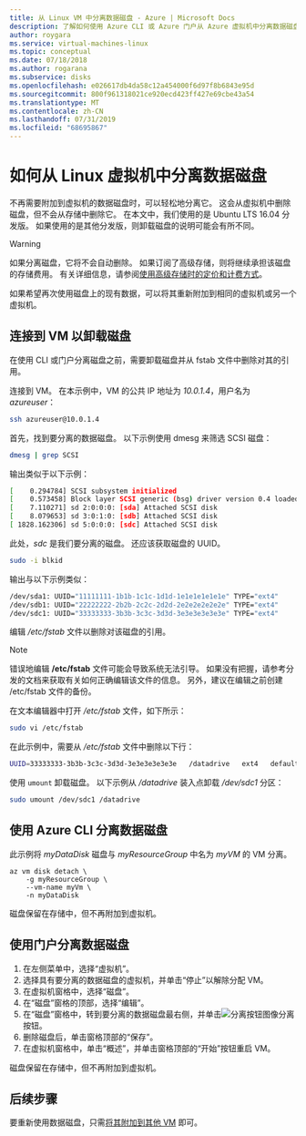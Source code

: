 ```yaml
---
title: 从 Linux VM 中分离数据磁盘 - Azure | Microsoft Docs
description: 了解如何使用 Azure CLI 或 Azure 门户从 Azure 虚拟机中分离数据磁盘。
author: roygara
ms.service: virtual-machines-linux
ms.topic: conceptual
ms.date: 07/18/2018
ms.author: rogarana
ms.subservice: disks
ms.openlocfilehash: e026617db4da58c12a454000f6d97f8b6843e95d
ms.sourcegitcommit: 800f961318021ce920ecd423ff427e69cbe43a54
ms.translationtype: MT
ms.contentlocale: zh-CN
ms.lasthandoff: 07/31/2019
ms.locfileid: "68695867"
---
```

# <a name="how-to-detach-a-data-disk-from-a-linux-virtual-machine"></a>如何从 Linux 虚拟机中分离数据磁盘

不再需要附加到虚拟机的数据磁盘时，可以轻松地分离它。 这会从虚拟机中删除磁盘，但不会从存储中删除它。 在本文中，我们使用的是 Ubuntu LTS 16.04 分发版。 如果使用的是其他分发版，则卸载磁盘的说明可能会有所不同。

> [!WARNING]
> 如果分离磁盘，它将不会自动删除。 如果订阅了高级存储，则将继续承担该磁盘的存储费用。 有关详细信息，请参阅[使用高级存储时的定价和计费方式](https://azure.microsoft.com/pricing/details/storage/page-blobs/)。

如果希望再次使用磁盘上的现有数据，可以将其重新附加到相同的虚拟机或另一个虚拟机。  


## <a name="connect-to-the-vm-to-unmount-the-disk"></a>连接到 VM 以卸载磁盘

在使用 CLI 或门户分离磁盘之前，需要卸载磁盘并从 fstab 文件中删除对其的引用。

连接到 VM。 在本示例中，VM 的公共 IP 地址为 *10.0.1.4*，用户名为 *azureuser*： 

```bash
ssh azureuser@10.0.1.4
```

首先，找到要分离的数据磁盘。 以下示例使用 dmesg 来筛选 SCSI 磁盘：

```bash
dmesg | grep SCSI
```

输出类似于以下示例：

```bash
[    0.294784] SCSI subsystem initialized
[    0.573458] Block layer SCSI generic (bsg) driver version 0.4 loaded (major 252)
[    7.110271] sd 2:0:0:0: [sda] Attached SCSI disk
[    8.079653] sd 3:0:1:0: [sdb] Attached SCSI disk
[ 1828.162306] sd 5:0:0:0: [sdc] Attached SCSI disk
```

此处，*sdc* 是我们要分离的磁盘。 还应该获取磁盘的 UUID。

```bash
sudo -i blkid
```

输出与以下示例类似：

```bash
/dev/sda1: UUID="11111111-1b1b-1c1c-1d1d-1e1e1e1e1e1e" TYPE="ext4"
/dev/sdb1: UUID="22222222-2b2b-2c2c-2d2d-2e2e2e2e2e2e" TYPE="ext4"
/dev/sdc1: UUID="33333333-3b3b-3c3c-3d3d-3e3e3e3e3e3e" TYPE="ext4"
```


编辑 */etc/fstab* 文件以删除对该磁盘的引用。 

> [!NOTE]
> 错误地编辑 **/etc/fstab** 文件可能会导致系统无法引导。 如果没有把握，请参考分发的文档来获取有关如何正确编辑该文件的信息。 另外，建议在编辑之前创建 /etc/fstab 文件的备份。

在文本编辑器中打开 */etc/fstab* 文件，如下所示：

```bash
sudo vi /etc/fstab
```

在此示例中，需要从 */etc/fstab* 文件中删除以下行：

```bash
UUID=33333333-3b3b-3c3c-3d3d-3e3e3e3e3e3e   /datadrive   ext4   defaults,nofail   1   2
```

使用 `umount` 卸载磁盘。 以下示例从 */datadrive* 装入点卸载 */dev/sdc1* 分区：

```bash
sudo umount /dev/sdc1 /datadrive
```


## <a name="detach-a-data-disk-using-azure-cli"></a>使用 Azure CLI 分离数据磁盘 

此示例将 *myDataDisk* 磁盘与 *myResourceGroup* 中名为 *myVM* 的 VM 分离。

```azurecli
az vm disk detach \
    -g myResourceGroup \
    --vm-name myVm \
    -n myDataDisk
```

磁盘保留在存储中，但不再附加到虚拟机。


## <a name="detach-a-data-disk-using-the-portal"></a>使用门户分离数据磁盘

1. 在左侧菜单中，选择“虚拟机”。
2. 选择具有要分离的数据磁盘的虚拟机，并单击“停止”以解除分配 VM。
3. 在虚拟机窗格中，选择“磁盘”。
4. 在“磁盘”窗格的顶部，选择“编辑”。
5. 在“磁盘”窗格中，转到要分离的数据磁盘最右侧，并单击![分离按钮图像](./media/detach-disk/detach.png)分离按钮。
5. 删除磁盘后，单击窗格顶部的“保存”。
6. 在虚拟机窗格中，单击“概述”，并单击窗格顶部的“开始”按钮重启 VM。

磁盘保留在存储中，但不再附加到虚拟机。



## <a name="next-steps"></a>后续步骤
要重新使用数据磁盘，只需[将其附加到其他 VM](add-disk.md?toc=%2fazure%2fvirtual-machines%2flinux%2ftoc.json) 即可。

